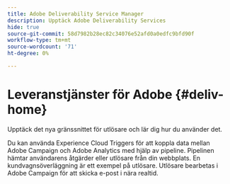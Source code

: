 ```yaml
---
title: Adobe Deliverability Service Manager
description: Upptäck Adobe Deliverability Services
hide: true
source-git-commit: 58d7982b28ec82c34076e52afd0a0edfc9bfd90f
workflow-type: tm+mt
source-wordcount: '71'
ht-degree: 0%

---
```


# Leveranstjänster för Adobe {#deliv-home}

Upptäck det nya gränssnittet för utlösare och lär dig hur du använder det.

Du kan använda Experience Cloud Triggers för att koppla data mellan Adobe Campaign och Adobe Analytics med hjälp av pipeline. Pipelinen hämtar användarens åtgärder eller utlösare från din webbplats. En kundvagnsöverläggning är ett exempel på utlösare. Utlösare bearbetas i Adobe Campaign för att skicka e-post i nära realtid.


